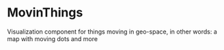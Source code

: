 # MovinThings
Visualization component for things moving in geo-space, in other words: a map with moving dots and more
